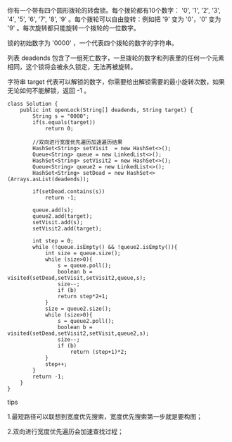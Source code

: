 你有一个带有四个圆形拨轮的转盘锁。每个拨轮都有10个数字： '0', '1', '2', '3', '4', '5', '6', '7', '8', '9' 。每个拨轮可以自由旋转：例如把 '9' 变为 '0'，'0' 变为 '9' 。每次旋转都只能旋转一个拨轮的一位数字。

锁的初始数字为 '0000' ，一个代表四个拨轮的数字的字符串。

列表 deadends 包含了一组死亡数字，一旦拨轮的数字和列表里的任何一个元素相同，这个锁将会被永久锁定，无法再被旋转。

字符串 target 代表可以解锁的数字，你需要给出解锁需要的最小旋转次数，如果无论如何不能解锁，返回 -1 。



```
class Solution {
    public int openLock(String[] deadends, String target) {
        String s = "0000";
        if(s.equals(target))
            return 0;
        
        //双向进行宽度优先遍历加速遍历结果
        HashSet<String> setVisit  = new HashSet<>();
        Queue<String> queue = new LinkedList<>();
        HashSet<String> setVisit2 = new HashSet<>();
        Queue<String> queue2 = new LinkedList<>();
        HashSet<String> setDead = new HashSet<>(Arrays.asList(deadends));
        
        if(setDead.contains(s))
            return -1;
        
        queue.add(s);
        queue2.add(target);
        setVisit.add(s);
        setVisit2.add(target);

        int step = 0;
        while (!queue.isEmpty() && !queue2.isEmpty()){
            int size = queue.size();
            while (size>0){
                s = queue.poll();
                boolean b = visited(setDead,setVisit,setVisit2,queue,s);
                size--;
                if (b)
                return step*2+1;
            }
            size = queue2.size();
            while (size>0){
                s = queue2.poll();
                boolean b = visited(setDead,setVisit2,setVisit,queue2,s);
                size--;
                if (b)
                    return (step+1)*2;
            }
            step++;
        }
        return -1;
    }
}
```

tips

1.最短路径可以联想到宽度优先搜索，宽度优先搜索第一步就是要构图；

2.双向进行宽度优先遍历会加速查找过程；
